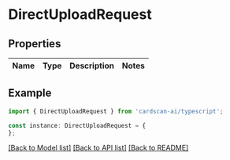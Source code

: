 # DirectUploadRequest


## Properties

Name | Type | Description | Notes
------------ | ------------- | ------------- | -------------

## Example

```typescript
import { DirectUploadRequest } from 'cardscan-ai/typescript';

const instance: DirectUploadRequest = {
};
```

[[Back to Model list]](../README.md#documentation-for-models) [[Back to API list]](../README.md#documentation-for-api-endpoints) [[Back to README]](../README.md)
